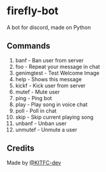 firefly-bot
===========
A bot for discord, made on Python

Commands
--------
1. banf       - Ban user from server
2. foo        - Repeat your message in chat
3. genimgtest - Test Welcome Image
4. help       - Shows this message
5. kickf      - Kick user from server
6. mutef      - Mute user
7. ping       - Ping bot
8. play       - Play song in voice chat
9. poll       - Poll in chat
10. skip      - Skip current playing song
11. unbanf    - Unban user
12. unmutef   - Unmute a user

Credits
-------
Made by [@KITFC-dev](https://github.com/kitfc-dev)